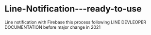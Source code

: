 # Line-Notification---ready-to-use
Line notification with Firebase 
this process following LINE DEVLEOPER DOCUMENTATION before major change in 2021


